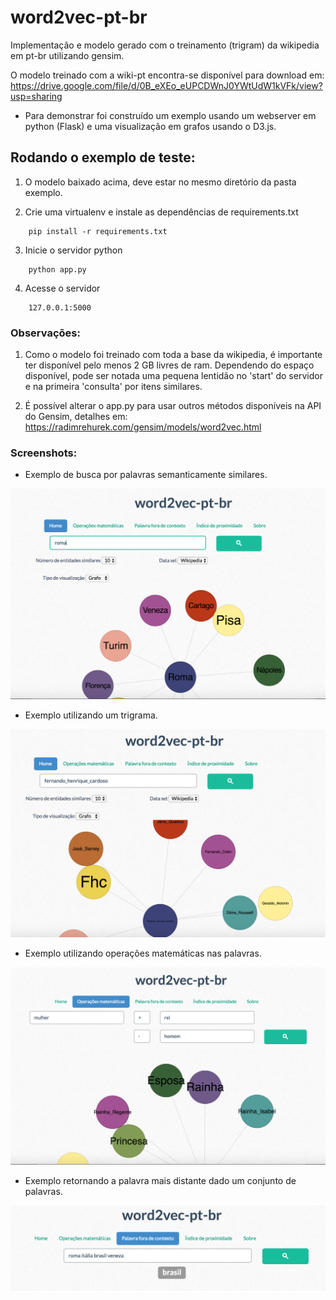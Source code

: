 # word2vec-pt-br
Implementação e modelo gerado com o treinamento (trigram) da wikipedia em pt-br utilizando gensim.

O modelo treinado com a wiki-pt encontra-se disponível para download em: https://drive.google.com/file/d/0B_eXEo_eUPCDWnJ0YWtUdW1kVFk/view?usp=sharing

* Para demonstrar foi construído um exemplo usando um webserver em python (Flask) e uma visualização em grafos usando o D3.js.

## Rodando o exemplo de teste:

1. O modelo baixado acima, deve estar no mesmo diretório da pasta exemplo.

2. Crie uma virtualenv e instale as dependências de requirements.txt
```
    pip install -r requirements.txt
```
3. Inicie o servidor python
```
    python app.py
```

4. Acesse o servidor
```
    127.0.0.1:5000
```

### Observações: 
1. Como o modelo foi treinado com toda a base da wikipedia, é importante ter disponível pelo menos 2 GB livres de ram. Dependendo do espaço disponível, pode ser notada uma pequena lentidão no 'start' do servidor e na primeira 'consulta' por itens similares.

2. É possível alterar o app.py para usar outros métodos disponíveis na API do Gensim, detalhes em: https://radimrehurek.com/gensim/models/word2vec.html

### Screenshots:

* Exemplo de busca por palavras semanticamente similares.

![alt tag](exemplo/static/images/similares.png)

* Exemplo utilizando um trigrama.

![alt tag](exemplo/static/images/trigram.png)

* Exemplo utilizando operações matemáticas nas palavras.

![alt tag](exemplo/static/images/operacoes.png)

* Exemplo retornando a palavra mais distante dado um conjunto de palavras.

![alt tag](exemplo/static/images/mais_distante.png)
